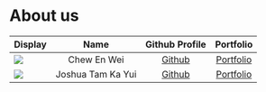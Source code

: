 # About us

Display |    Name     | Github Profile | Portfolio 
--------|:-----------:|:--------------:|:---------:
| ![](https://via.placeholder.com/100.png?text=Photo) | Chew En Wei | [Github](https://github.com/enwei29) | [Portfolio](docs/team/enwei29.md) |
![](https://via.placeholder.com/100.png?text=Photo) | Joshua Tam Ka Yui |      [Github](https://github.com/tam308)       | [Portfolio](docs/team/tam308.md)

